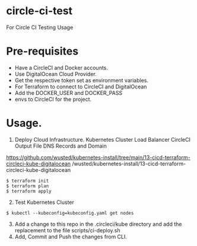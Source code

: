 # circle-ci-test
For Circle CI Testing Usage

# Pre-requisites
- Have a CircleCI and Docker accounts.
- Use DigitalOcean Cloud Provider.
- Get the respective token set as environment variables.
- For Terraform to connect to CircleCI and DigitalOcean
- Add the DOCKER_USER and DOCKER_PASS 
- envs to CircleCI for the project.

# Usage.

1. Deploy Cloud Infrastructure.
Kubernetes Cluster
Load Balancer
CircleCI
Output File
DNS Records and Domain

https://github.com/wusted/kubernetes-install/tree/main/13-cicd-terraform-circleci-kube-digitalocean
/wusted/kubernetes-install/13-cicd-terraform-circleci-kube-digitalocean
```
$ terraform init
$ terraform plan
$ terraform apply
```

2. Test Kubernetes Cluster

```
$ kubectl --kubeconfig=kubeconfig.yaml get nodes
```

3. Add a change to this repo in the .circleci/kube directory 
and add the replacement to the file scripts/ci-deploy.sh
4. Add, Commit and Push the changes from CLI.